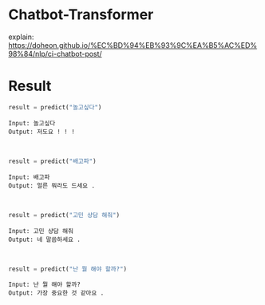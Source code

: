 # Chatbot-Transformer

explain: <https://doheon.github.io/%EC%BD%94%EB%93%9C%EA%B5%AC%ED%98%84/nlp/ci-chatbot-post/>


# Result

```python
result = predict("놀고싶다")
```
```
Input: 놀고싶다
Output: 저도요 ! ! !
```

&nbsp;

```python
result = predict("배고파")
```
```
Input: 배고파
Output: 얼른 뭐라도 드세요 .
```

&nbsp;

```python
result = predict("고민 상담 해줘")
```
```
Input: 고민 상담 해줘
Output: 네 말씀하세요 .
```

&nbsp;

```python
result = predict("난 뭘 해야 할까?")
```
```
Input: 난 뭘 해야 할까?
Output: 가장 중요한 것 같아요 .
```

&nbsp;
